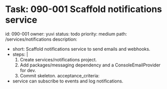 # Task: 090-001 Scaffold notifications service
id: 090-001
owner: yuvi
status: todo
priority: medium
path: /services/notifications
description:
  - short: Scaffold notifications service to send emails and webhooks.
  - steps: |
      1. Create services/notifications project.
      2. Add packages/messaging dependency and a ConsoleEmailProvider for dev.
      3. Commit skeleton.
acceptance_criteria:
  - service can subscribe to events and log notifications.
